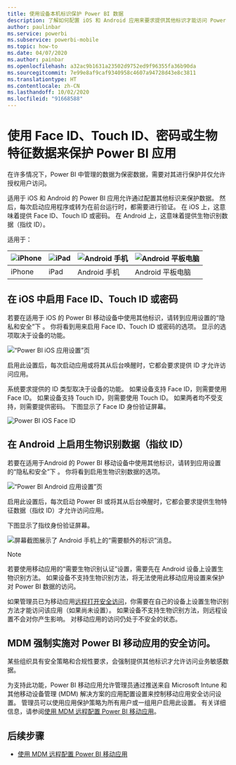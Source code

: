 ```yaml
---
title: 使用设备本机标识保护 Power BI 数据
description: 了解如何配置 iOS 和 Android 应用来要求提供其他标识才能访问 Power BI 数据
author: paulinbar
ms.service: powerbi
ms.subservice: powerbi-mobile
ms.topic: how-to
ms.date: 04/07/2020
ms.author: painbar
ms.openlocfilehash: a32ac9b1631a23502d9752ed9f96355fa36b90da
ms.sourcegitcommit: 7e99e8af9caf9340958c4607a94728d43e8c3811
ms.translationtype: HT
ms.contentlocale: zh-CN
ms.lasthandoff: 10/02/2020
ms.locfileid: "91668588"
---
```

# <a name="protect-power-bi-app-with-face-id-touch-id-passcode-or-biometric-data"></a>使用 Face ID、Touch ID、密码或生物特征数据来保护 Power BI 应用 

在许多情况下，Power BI 中管理的数据为保密数据，需要对其进行保护并仅允许授权用户访问。 

适用于 iOS 和 Android 的 Power BI 应用允许通过配置其他标识来保护数据。 然后，每次启动应用程序或转为在前台运行时，都需要进行验证。 在 iOS 上，这意味着提供 Face ID、Touch ID 或密码。 在 Android 上，这意味着提供生物识别数据（指纹 ID）。

适用于：

| ![iPhone](./media/mobile-native-secure-access/ios-logo-40-px.png) | ![iPad](./media/mobile-native-secure-access/ios-logo-40-px.png) | ![Android 手机](././media/mobile-native-secure-access/android-logo-40-px.png) | ![Android 平板电脑](././media/mobile-native-secure-access/android-logo-40-px.png) |
|:--- |:--- |:--- |:--- |
|iPhone |iPad |Android 手机 |Android 平板电脑 |

## <a name="turn-on-face-id-touch-id-or-passcode-on-ios"></a>在 iOS 中启用 Face ID、Touch ID 或密码

若要在适用于 iOS 的 Power BI 移动设备中使用其他标识，请转到应用设置的“隐私和安全”下  。 你将看到用来启用 Face ID、Touch ID 或密码的选项。 显示的选项取决于设备的功能。

![“Power BI iOS 应用设置”页](./media/mobile-native-secure-access/mobile-ios-native-secured-setting.png)

启用此设置后，每次启动应用或将其从后台唤醒时，它都会要求提供 ID 才允许访问应用。

系统要求提供的 ID 类型取决于设备的功能。 如果设备支持 Face ID，则需要使用 Face ID。 如果设备支持 Touch ID，则需要使用 Touch ID。 如果两者均不受支持，则需要提供密码。 下图显示了 Face ID 身份验证屏幕。

![Power BI iOS Face ID](./media/mobile-native-secure-access/mobile-ios-native-secured-faceid.png)

## <a name="turn-on-biometric-data-fingerprint-id-on-android"></a>在 Android 上启用生物识别数据（指纹 ID）

若要在适用于Android 的 Power BI 移动设备中使用其他标识，请转到应用设置的“隐私和安全”下  。 你将看到启用生物识别数据的选项。

![“Power BI Android 应用设置”页](./media/mobile-native-secure-access/mobile-android-native-secured-setting.png)

启用此设置后，每次启动 Power BI 或将其从后台唤醒时，它都会要求提供生物特征数据（指纹 ID）才允许访问应用。

下图显示了指纹身份验证屏幕。

![屏幕截图展示了 Android 手机上的“需要额外的标识”消息。](./media/mobile-native-secure-access/mobile-android-native-secured-fingerprint-id.png)

>[!NOTE]
>若要使用移动应用的“需要生物识别认证”设置，需要先在 Android 设备上设置生物识别方法。 如果设备不支持生物识别方法，将无法使用此移动应用设置来保护对 Power BI 数据的访问。
>
>如果管理员已为移动应用[远程打开安全访问](#mdm-enforcement-of-secure-access-to-your-power-bi-mobile-app)，你需要在自己的设备上设置生物识别方法才能访问该应用（如果尚未设置）。 如果设备不支持生物识别方法，则远程设置不会对你产生影响。 对移动应用的访问仍处于不安全的状态。

## <a name="mdm-enforcement-of-secure-access-to-your-power-bi-mobile-app"></a>MDM 强制实施对 Power BI 移动应用的安全访问。

某些组织具有安全策略和合规性要求，会强制提供其他标识才允许访问业务敏感数据。

为支持此功能，Power BI 移动应用允许管理员通过推送来自 Microsoft Intune 和其他移动设备管理 (MDM) 解决方案的应用配置设置来控制移动应用安全访问设置。 管理员可以使用应用保护策略为所有用户或一组用户启用此设置。 有关详细信息，请参阅[使用 MDM 远程配置 Power BI 移动应用](mobile-app-configuration.md#data-protection-settings-ios-and-android)。

## <a name="next-steps"></a>后续步骤
* [使用 MDM 远程配置 Power BI 移动应用](mobile-app-configuration.md)
